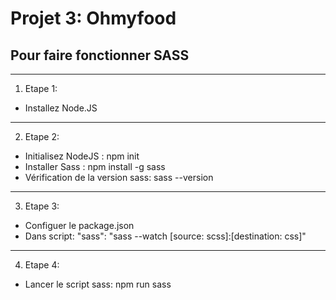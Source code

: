 # Projet 3: Ohmyfood

## Pour faire fonctionner SASS

---

1. Etape 1:

- Installez Node.JS

---

2. Etape 2:

- Initialisez NodeJS : npm init
- Installer Sass : npm install -g sass
- Vérification de la version sass: sass --version

---

3. Etape 3:

- Configuer le package.json
- Dans script: "sass": "sass --watch [source: scss]:[destination: css]"

---

4. Etape 4:

- Lancer le script sass: npm run sass
